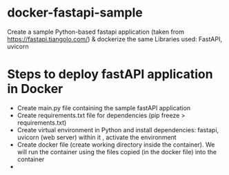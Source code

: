 # docker-fastapi-sample
Create a sample Python-based fastapi application (taken from https://fastapi.tiangolo.com/) &amp; dockerize the same
Libraries used: FastAPI, uvicorn

# Steps to deploy fastAPI application in Docker
- Create main.py file containing the sample fastAPI application
- Create requirements.txt file for dependencies (pip freeze > requirements.txt)
- Create virtual environment in Python and install dependencies: fastapi, uvicorn (web server) within it , activate the environment
- Create docker file (create working directory inside the container). We will run the container using the files copied (in the docker file) into the container
- 

